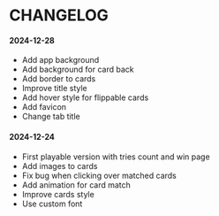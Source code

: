 # CHANGELOG

#### 2024-12-28
* Add app background
* Add background for card back
* Add border to cards
* Improve title style
* Add hover style for flippable cards
* Add favicon
* Change tab title

#### 2024-12-24

* First playable version with tries count and win page
* Add images to cards
* Fix bug when clicking over matched cards
* Add animation for card match
* Improve cards style
* Use custom font
